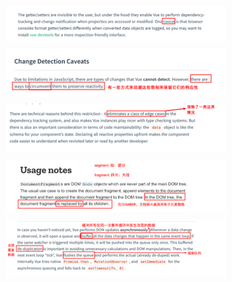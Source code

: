 ![](https://raw.githubusercontent.com/wangkaiwd/drawing-bed/master/204444200604153404.png)

![](https://raw.githubusercontent.com/wangkaiwd/drawing-bed/master/20200604154005.png)

![](https://raw.githubusercontent.com/wangkaiwd/drawing-bed/master/20200604155714.png)

![](https://raw.githubusercontent.com/wangkaiwd/drawing-bed/master/20200604235533.png)

![](https://raw.githubusercontent.com/wangkaiwd/drawing-bed/master/20200607202236.png)
